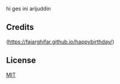 hi ges ini arijuddin

## Credits
(https://fajarghifar.github.io/happybirthday/)

## License
[MIT](LICENSE)

